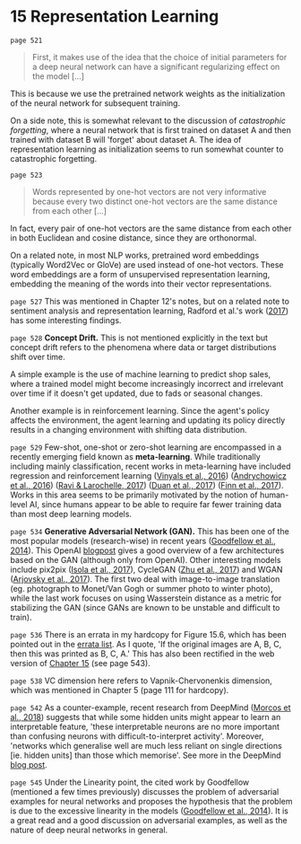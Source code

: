 # 15 Representation Learning

`page 521`

> First, it makes use of the idea that the choice of initial parameters for a deep neural network can have a significant regularizing effect on the model [...]

This is because we use the pretrained network weights as the initialization of the neural network for subsequent training.

On a side note, this is somewhat relevant to the discussion of *catastrophic forgetting*, where a neural network that is first trained on dataset A and then trained with dataset B will 'forget' about dataset A. The idea of representation learning as initialization seems to run somewhat counter to catastrophic forgetting.

`page 523`

> Words represented by one-hot vectors are not very informative because every two distinct one-hot vectors are the same distance from each other [...]

In fact, every pair of one-hot vectors are the same distance from each other in both Euclidean and cosine distance, since they are orthonormal.

On a related note, in most NLP works, pretrained word embeddings (typically Word2Vec or GloVe) are used instead of one-hot vectors. These word embeddings are a form of unsupervised representation learning, embedding the meaning of the words into their vector representations.

`page 527` This was mentioned in Chapter 12's notes, but on a related note to sentiment analysis and representation learning, Radford et al.'s work ([2017](https://blog.openai.com/unsupervised-sentiment-neuron/)) has some interesting findings.

`page 528` **Concept Drift.** This is not mentioned explicitly in the text but concept drift refers to the phenomena where data or target distributions shift over time. 

A simple example is the use of machine learning to predict shop sales, where a trained model might become increasingly incorrect and irrelevant over time if it doesn't get updated, due to fads or seasonal changes. 

Another example is in reinforcement learning. Since the agent's policy affects the environment, the agent learning and updating its policy directly results in a changing environment with shifting data distribution.

`page 529` Few-shot, one-shot or zero-shot learning are encompassed in a recently emerging field known as **meta-learning**. While traditionally including mainly classification, recent works in meta-learning have included regression and reinforcement learning ([Vinyals et al., 2016](https://arxiv.org/abs/1606.04080)) ([Andrychowicz et al., 2016](https://arxiv.org/abs/1606.04474)) ([Ravi & Larochelle, 2017](https://openreview.net/forum?id=rJY0-Kcll)) ([Duan et al., 2017](https://arxiv.org/abs/1611.02779)) ([Finn et al., 2017](https://arxiv.org/pdf/1703.03400.pdf)). Works in this area seems to be primarily motivated by the notion of human-level AI, since humans appear to be able to require far fewer training data than most deep learning models.

`page 534` **Generative Adversarial Network (GAN).** This has been one of the most popular models (research-wise) in recent years ([Goodfellow et al., 2014](https://arxiv.org/abs/1406.2661)). This OpenAI [blogpost](https://blog.openai.com/generative-models/) gives a good overview of a few architectures based on the GAN (although only from OpenAI). Other interesting models include pix2pix ([Isola et al., 2017](https://arxiv.org/abs/1611.07004)), CycleGAN ([Zhu et al., 2017](https://arxiv.org/abs/1703.10593)) and WGAN ([Arjovsky et al., 2017](https://arxiv.org/abs/1701.07875)). The first two deal with image-to-image translation (eg. photograph to Monet/Van Gogh or summer photo to winter photo), while the last work focuses on using Wasserstein distance as a metric for stabilizing the GAN (since GANs are known to be unstable and difficult to train).

`page 536` There is an errata in my hardcopy for Figure 15.6, which has been pointed out in the [errata list](https://docs.google.com/document/d/1ABlp7FluwZ0B82_fjNOFVQ2uOZkfuF8elbofhZmNXag/edit). As I quote, 'If the original images are A, B, C, then this was printed as B, C, A.' This has also been rectified in the web version of [Chapter 15](http://www.deeplearningbook.org/contents/representation.html) (see page 543).

`page 538` VC dimension here refers to Vapnik-Chervonenkis dimension, which was mentioned in Chapter 5 (page 111 for hardcopy).

`page 542` As a counter-example, recent research from DeepMind ([Morcos et al., 2018](https://arxiv.org/abs/1803.06959)) suggests that while some hidden units might appear to learn an interpretable feature, 'these interpretable neurons are no more important than confusing neurons with difficult-to-interpret activity'. Moreover, 'networks which generalise well are much less reliant on single directions [ie. hidden units] than those which memorise'. See more in the DeepMind [blog post](https://deepmind.com/blog/understanding-deep-learning-through-neuron-deletion/).

`page 545` Under the Linearity point, the cited work by Goodfellow (mentioned a few times previously) discusses the problem of adversarial examples for neural networks and proposes the hypothesis that the problem is due to the excessive linearity in the models ([Goodfellow et al., 2014](https://arxiv.org/abs/1412.6572)). It is a great read and a good discussion on adversarial examples, as well as the nature of deep neural networks in general.
